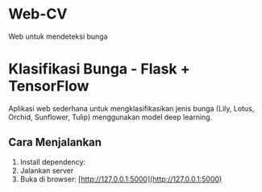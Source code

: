 # Web-CV
Web untuk mendeteksi bunga
# Klasifikasi Bunga - Flask + TensorFlow

Aplikasi web sederhana untuk mengklasifikasikan jenis bunga (Lily, Lotus, Orchid, Sunflower, Tulip) menggunakan model deep learning.

## Cara Menjalankan

1. Install dependency:
2. Jalankan server
3. Buka di browser:
[http://127.0.0.1:5000](http://127.0.0.1:5000)
